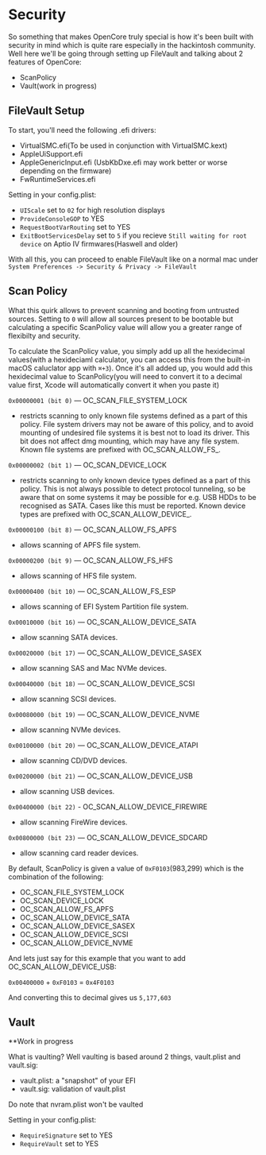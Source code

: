 # Security

So something that makes OpenCore truly special is how it's been built with security in mind which is quite rare especially in the hackintosh community. Well here we'll be going through setting up FileVault and talking about 2 features of OpenCore:

* ScanPolicy
* Vault(work in progress)

## FileVault Setup

To start, you'll need the following .efi drivers:

* VirtualSMC.efi(To be used in conjunction with VirtualSMC.kext)
* AppleUiSupport.efi
* AppleGenericInput.efi (UsbKbDxe.efi may work better or worse depending on the firmware)
* FwRuntimeServices.efi

Setting in your config.plist:


* `UIScale` set to `02` for high resolution displays
* `ProvideConsoleGOP` to YES
* `RequestBootVarRouting` set to YES
* `ExitBootServicesDelay` set to `5` if you recieve `Still waiting for root device` on Aptio IV firmwares(Haswell and older)

With all this, you can proceed to enable FileVault like on a normal mac under `System Preferences -> Security & Privacy -> FileVault`

## Scan Policy

What this quirk allows to prevent scanning and booting from untrusted sources. Setting to `0` will allow all sources present to be bootable but calculating a specific ScanPolicy value will allow you a greater range of flexibilty and security.

To calculate the ScanPolicy value, you simply add up all the hexidecimal values\(with a hexideciaml calculator, you can access this from the built-in macOS caluclator app with `⌘+3`\). Once it's all added up, you would add this hexidecimal value to ScanPolicy\(you will need to convert it to a decimal value first, Xcode will automatically convert it when you paste it\)

`0x00000001 (bit 0)` — OC\_SCAN\_FILE\_SYSTEM\_LOCK

* restricts scanning to only known file systems defined as a part of this policy. File system drivers may not be aware of this policy, and to avoid mounting of undesired file systems it is best not to load its driver. This bit does not affect dmg mounting, which may have any file system. Known file systems are prefixed with OC_SCAN\_ALLOW\_FS_.

`0x00000002 (bit 1)` — OC\_SCAN\_DEVICE\_LOCK

* restricts scanning to only known device types defined as a part of this policy. This is not always possible to detect protocol tunneling, so be aware that on some systems it may be possible for e.g. USB HDDs to be recognised as SATA. Cases like this must be reported. Known device types are prefixed with OC_SCAN\_ALLOW\_DEVICE_.

`0x00000100 (bit 8)` — OC\_SCAN\_ALLOW\_FS\_APFS

* allows scanning of APFS file system.

`0x00000200 (bit 9)` — OC\_SCAN\_ALLOW\_FS\_HFS

* allows scanning of HFS file system.

`0x00000400 (bit 10)` — OC\_SCAN\_ALLOW\_FS\_ESP

* allows scanning of EFI System Partition file system.

`0x00010000 (bit 16)` — OC\_SCAN\_ALLOW\_DEVICE\_SATA

* allow scanning SATA devices.

`0x00020000 (bit 17)` — OC\_SCAN\_ALLOW\_DEVICE\_SASEX

* allow scanning SAS and Mac NVMe devices.

`0x00040000 (bit 18)` — OC\_SCAN\_ALLOW\_DEVICE\_SCSI

* allow scanning SCSI devices.

`0x00080000 (bit 19)` — OC\_SCAN\_ALLOW\_DEVICE\_NVME

* allow scanning NVMe devices.

`0x00100000 (bit 20)` — OC\_SCAN\_ALLOW\_DEVICE\_ATAPI

* allow scanning CD/DVD devices.

`0x00200000 (bit 21)` — OC\_SCAN\_ALLOW\_DEVICE\_USB

* allow scanning USB devices.

`0x00400000 (bit 22)` - OC\_SCAN\_ALLOW\_DEVICE\_FIREWIRE

* allow scanning FireWire devices. 

`0x00800000 (bit 23)` — OC\_SCAN\_ALLOW\_DEVICE\_SDCARD

* allow scanning card reader devices.

By default, ScanPolicy is given a value of `0xF0103`\(983,299\) which is the combination of the following:

* OC\_SCAN\_FILE\_SYSTEM\_LOCK 
* OC\_SCAN\_DEVICE\_LOCK
* OC\_SCAN\_ALLOW\_FS\_APFS
* OC\_SCAN\_ALLOW\_DEVICE\_SATA 
* OC\_SCAN\_ALLOW\_DEVICE\_SASEX 
* OC\_SCAN\_ALLOW\_DEVICE\_SCSI 
* OC\_SCAN\_ALLOW\_DEVICE\_NVME

And lets just say for this example that you want to add OC\_SCAN\_ALLOW\_DEVICE\_USB:

`0x00400000` + `0xF0103` = `0x4F0103`

And converting this to decimal gives us `5,177,603`

## Vault

**Work in progress

What is vaulting? Well vaulting is based around 2 things, vault.plist and vault.sig:
* vault.plist: a "snapshot" of your EFI
* vault.sig: validation of vault.plist

Do note that nvram.plist won't be vaulted



Setting in your config.plist:
* `RequireSignature` set to YES
* `RequireVault` set to YES



